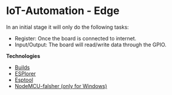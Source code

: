 # IoT-Automation - Edge

In an initial stage it will only do the following tasks:

* Register: Once the board is connected to internet.
* Input/Output: The board will read/write data through the GPIO.

**Technologies**

* [Builds](https://nodemcu-build.com/)
* [ESPlorer](https://esp8266.ru/esplorer/)
* [Esptool](https://github.com/espressif/esptool)
* [NodeMCU-falsher (only for Windows)](https://github.com/nodemcu/nodemcu-flasher)

